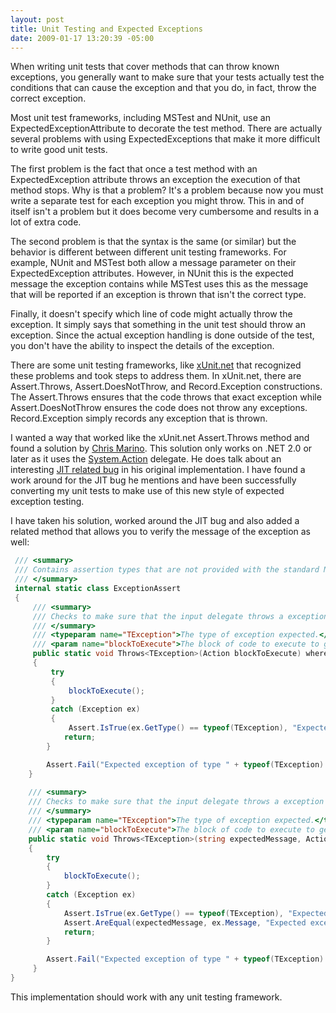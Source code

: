 ```yaml
---
layout: post
title: Unit Testing and Expected Exceptions
date: 2009-01-17 13:20:39 -05:00
---
```


When writing unit tests that cover methods that can throw known exceptions, you generally want to make sure that your tests actually test the conditions that can cause the exception and that you do, in fact, throw the correct exception.

Most unit test frameworks, including MSTest and NUnit, use an ExpectedExceptionAttribute to decorate the test method. There are actually several problems with using ExpectedExceptions that make it more difficult to write good unit tests.

The first problem is the fact that once a test method with an ExpectedException attribute throws an exception the execution of that method stops. Why is that a problem? It's a problem because now you must write a separate test for each exception you might throw. This in and of itself isn't a problem but it does become very cumbersome and results in a lot of extra code.

The second problem is that the syntax is the same (or similar) but the behavior is different between different unit testing frameworks. For example, NUnit and MSTest both allow a message parameter on their ExpectedException attributes. However, in NUnit this is the expected message the exception contains while MSTest uses this as the message that will be reported if an exception is thrown that isn't the correct type.

Finally, it doesn't specify which line of code might actually throw the exception. It simply says that something in the unit test should throw an exception. Since the actual exception handling is done outside of the test, you don't have the ability to inspect the details of the exception.

There are some unit testing frameworks, like [xUnit.net](http://www.codeplex.com/xunit) that recognized these problems and took steps to address them. In xUnit.net, there are Assert.Throws, Assert.DoesNotThrow, and Record.Exception constructions. The Assert.Throws ensures that the code throws that exact exception while Assert.DoesNotThrow ensures the code does not throw any exceptions. Record.Exception simply records any exception that is thrown.

I wanted a way that worked like the xUnit.net Assert.Throws method and found a solution by [Chris Marino](http://srtsolutions.com/blogs/chrismarinos/archive/2008/06/06/testing-for-exceptions-in-unit-test-frameworks.aspx). This solution only works on .NET 2.0 or later as it uses the [System.Action](http://msdn2.microsoft.com/bb534741.aspx) delegate. He does talk about an interesting [JIT related bug](http://srtsolutions.com/blogs/chrismarinos/archive/2008/11/03/somebody-call-the-orkin-man.aspx) in his original implementation. I have found a work around for the JIT bug he mentions and have been successfully converting my unit tests to make use of this new style of expected exception testing.

I have taken his solution, worked around the JIT bug and also added a related method that allows you to verify the message of the exception as well:

```csharp
 /// <summary>
 /// Contains assertion types that are not provided with the standard MSTest assertions.
 /// </summary>
 internal static class ExceptionAssert
 {
     /// <summary>
     /// Checks to make sure that the input delegate throws a exception of type TException.
     /// </summary>
     /// <typeparam name="TException">The type of exception expected.</typeparam>
     /// <param name="blockToExecute">The block of code to execute to generate the exception.</param>
     public static void Throws<TException>(Action blockToExecute) where TException : System.Exception
     {
         try
         {
             blockToExecute();
         }
         catch (Exception ex)
         {
             Assert.IsTrue(ex.GetType() == typeof(TException), "Expected exception of type " + typeof(TException) + " but type of " + ex.GetType() + " was thrown instead.");
            return;
        }

        Assert.Fail("Expected exception of type " + typeof(TException) + " but no exception was thrown.");
    }
 
    /// <summary>
    /// Checks to make sure that the input delegate throws a exception of type TException.
    /// </summary>
    /// <typeparam name="TException">The type of exception expected.</typeparam>
    /// <param name="blockToExecute">The block of code to execute to generate the exception.</param>
    public static void Throws<TException>(string expectedMessage, Action blockToExecute) where TException : System.Exception
    {
        try
        {
            blockToExecute();
        }
        catch (Exception ex)
        {
            Assert.IsTrue(ex.GetType() == typeof(TException), "Expected exception of type " + typeof(TException) + " but type of " + ex.GetType() + " was thrown instead.");
            Assert.AreEqual(expectedMessage, ex.Message, "Expected exception with a message of '" + expectedMessage + "' but exception with message of '" + ex.Message + "' was thrown instead.");
            return;
        }

        Assert.Fail("Expected exception of type " + typeof(TException) + " but no exception was thrown.");
     }
}
```

This implementation should work with any unit testing framework.
